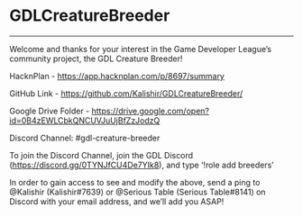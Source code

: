 ﻿# GDLCreatureBreeder

--------------------

Welcome and thanks for your interest in the Game Developer League’s community project, the GDL Creature Breeder!

HacknPlan - https://app.hacknplan.com/p/8697/summary

GitHub Link - https://github.com/Kalishir/GDLCreatureBreeder/

Google Drive Folder - https://drive.google.com/open?id=0B4zEWLCbkQNCUVJuUjBfZzJodzQ

Discord Channel: #gdl-creature-breeder

To join the Discord Channel, join the GDL Discord (https://discord.gg/0TYNJfCU4De7YIk8), and type ‘!role add breeders’

In order to gain access to see and modify the above, send a ping to @Kalishir (Kalishir#7639) or @Serious Table (Serious Table#8141) on Discord with your email address, and we’ll add you ASAP!

